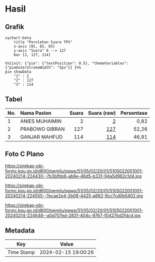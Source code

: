# Hasil

## Grafik

```mermaid
xychart-beta
    title "Perolehan Suara TPS"
    x-axis [01, 02, 03]
    y-axis "Suara" 0 --> 127
    bar [2, 127, 114]
```

```mermaid
%%{init: {"pie": {"textPosition": 0.5}, "themeVariables": {"pieOuterStrokeWidth": "5px"}} }%%
pie showData
    "1" : 2
    "2" : 127
    "3" : 114
```

## Tabel

| No. | Nama Paslon    | Suara | Suara (raw) | Persentase |
|:--- |:-------------- | -----:| -----------:| ----------:|
| 1   | ANIES MUHAIMIN | 2     | [2][p-1]    | 0,82       |
| 2   | PRABOWO GIBRAN | 127   | [127][p-2]  | 52,26      |
| 3   | GANJAR MAHFUD  | 114   | [114][p-3]  | 46,91      |


[p-1]: https://github.com/gigit-pemilu/pemilu-2024-51-bali/blob/main/pilpres/hitung-suara/sub/51-bali/sub/05-klungkung/sub/02-banjarangkan/sub/2001-negari/sub/001-tps/sub/paslon-1.txt
[p-2]: https://github.com/gigit-pemilu/pemilu-2024-51-bali/blob/main/pilpres/hitung-suara/sub/51-bali/sub/05-klungkung/sub/02-banjarangkan/sub/2001-negari/sub/001-tps/sub/paslon-2.txt
[p-3]: https://github.com/gigit-pemilu/pemilu-2024-51-bali/blob/main/pilpres/hitung-suara/sub/51-bali/sub/05-klungkung/sub/02-banjarangkan/sub/2001-negari/sub/001-tps/sub/paslon-3.txt

## Foto C Plano

https://sirekap-obj-formc.kpu.go.id/d600/pemilu/ppwp/51/05/02/20/01/5105022001001-20240214-224430--7b3bfbb8-ab6e-46d5-b331-94a5d982c1d4.jpg

https://sirekap-obj-formc.kpu.go.id/d600/pemilu/ppwp/51/05/02/20/01/5105022001001-20240214-224555--7ecae2e4-2b08-4425-a662-9cc7cd0b5402.jpg

https://sirekap-obj-formc.kpu.go.id/d600/pemilu/ppwp/51/05/02/20/01/5105022001001-20240214-224648--a0d707ed-2831-404c-9767-f0427bd2fdcd.jpg


## Metadata

| Key        | Value               |
| ---------- | ------------------- |
| Time Stamp | 2024-02-15 19:00:26 |




